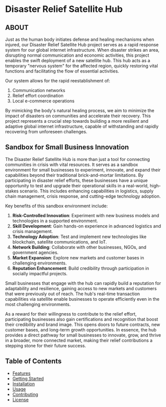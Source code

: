 # Disaster Relief Satellite Hub

## ABOUT

Just as the human body initiates defense and healing mechanisms when injured, our Disaster Relief Satellite Hub project serves as a rapid response system for our global internet infrastructure. When disaster strikes an area, disrupting normal communication and economic activities, this project enables the swift deployment of a new satellite hub. This hub acts as a temporary "nervous system" for the affected region, quickly restoring vital functions and facilitating the flow of essential activities.

Our system allows for the rapid reestablishment of:

1. Communication networks
2. Relief effort coordination
3. Local e-commerce operations

By mimicking the body's natural healing process, we aim to minimize the impact of disasters on communities and accelerate their recovery. This project represents a crucial step towards building a more resilient and adaptive global internet infrastructure, capable of withstanding and rapidly recovering from unforeseen challenges.

## Sandbox for Small Business Innovation

The Disaster Relief Satellite Hub is more than just a tool for connecting communities in crisis with vital resources. It serves as a sandbox environment for small businesses to experiment, innovate, and expand their capabilities beyond their traditional brick-and-mortar limitations. By participating in disaster relief efforts, these businesses have a unique opportunity to test and upgrade their operational skills in a real-world, high-stakes scenario. This includes enhancing capabilities in logistics, supply chain management, crisis response, and cutting-edge technology adoption.

Key benefits of this sandbox environment include:

1. **Risk-Controlled Innovation**: Experiment with new business models and technologies in a supported environment.
2. **Skill Development**: Gain hands-on experience in advanced logistics and crisis management.
3. **Technology Adoption**: Test and implement new technologies like blockchain, satellite communications, and IoT.
4. **Network Building**: Collaborate with other businesses, NGOs, and government agencies.
5. **Market Expansion**: Explore new markets and customer bases in challenging environments.
6. **Reputation Enhancement**: Build credibility through participation in socially impactful projects.

Small businesses that engage with the hub can rapidly build a reputation for adaptability and resilience, gaining access to new markets and customers that were previously out of reach. The hub's real-time transaction capabilities via satellite enable businesses to operate efficiently even in the most challenging environments.

As a reward for their willingness to contribute to the relief effort, participating businesses also gain certifications and recognition that boost their credibility and brand image. This opens doors to future contracts, new customer bases, and long-term growth opportunities. In essence, the hub provides a direct pathway for small businesses to innovate, grow, and thrive in a broader, more connected market, making their relief contributions a stepping stone for their future success.

## Table of Contents

- [Features](#features)
- [Getting Started](#getting-started)
- [Installation](#installation)
- [Usage](#usage)
- [Contributing](#contributing)
- [License](#license)



